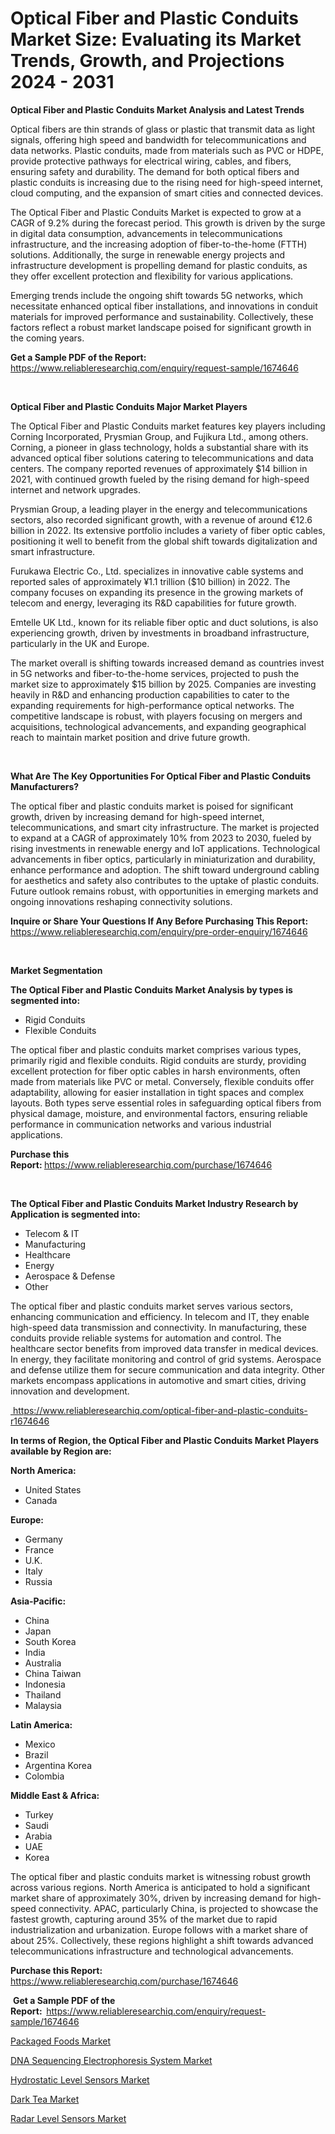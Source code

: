 <p><h1>Optical Fiber and Plastic Conduits Market Size: Evaluating its Market Trends, Growth, and Projections 2024 - 2031</h1></p><p><strong>Optical Fiber and Plastic Conduits Market Analysis and Latest Trends</strong></p>
<p><p>Optical fibers are thin strands of glass or plastic that transmit data as light signals, offering high speed and bandwidth for telecommunications and data networks. Plastic conduits, made from materials such as PVC or HDPE, provide protective pathways for electrical wiring, cables, and fibers, ensuring safety and durability. The demand for both optical fibers and plastic conduits is increasing due to the rising need for high-speed internet, cloud computing, and the expansion of smart cities and connected devices.</p><p>The Optical Fiber and Plastic Conduits Market is expected to grow at a CAGR of 9.2% during the forecast period. This growth is driven by the surge in digital data consumption, advancements in telecommunications infrastructure, and the increasing adoption of fiber-to-the-home (FTTH) solutions. Additionally, the surge in renewable energy projects and infrastructure development is propelling demand for plastic conduits, as they offer excellent protection and flexibility for various applications.</p><p>Emerging trends include the ongoing shift towards 5G networks, which necessitate enhanced optical fiber installations, and innovations in conduit materials for improved performance and sustainability. Collectively, these factors reflect a robust market landscape poised for significant growth in the coming years.</p></p>
<p><strong>Get a Sample PDF of the Report:&nbsp;</strong> <a href="https://www.reliableresearchiq.com/enquiry/request-sample/1674646?utm_campaign=101&utm_medium=2&utm_source=Github&utm_content=ia&utm_term=10102024&utm_id=optical-fiber-and-plastic-conduits">https://www.reliableresearchiq.com/enquiry/request-sample/1674646</a></p>
<p>&nbsp;</p>
<p><strong>Optical Fiber and Plastic Conduits Major Market Players</strong></p>
<p><p>The Optical Fiber and Plastic Conduits market features key players including Corning Incorporated, Prysmian Group, and Fujikura Ltd., among others. Corning, a pioneer in glass technology, holds a substantial share with its advanced optical fiber solutions catering to telecommunications and data centers. The company reported revenues of approximately $14 billion in 2021, with continued growth fueled by the rising demand for high-speed internet and network upgrades.</p><p>Prysmian Group, a leading player in the energy and telecommunications sectors, also recorded significant growth, with a revenue of around €12.6 billion in 2022. Its extensive portfolio includes a variety of fiber optic cables, positioning it well to benefit from the global shift towards digitalization and smart infrastructure.</p><p>Furukawa Electric Co., Ltd. specializes in innovative cable systems and reported sales of approximately ¥1.1 trillion ($10 billion) in 2022. The company focuses on expanding its presence in the growing markets of telecom and energy, leveraging its R&D capabilities for future growth.</p><p>Emtelle UK Ltd., known for its reliable fiber optic and duct solutions, is also experiencing growth, driven by investments in broadband infrastructure, particularly in the UK and Europe.</p><p>The market overall is shifting towards increased demand as countries invest in 5G networks and fiber-to-the-home services, projected to push the market size to approximately $15 billion by 2025. Companies are investing heavily in R&D and enhancing production capabilities to cater to the expanding requirements for high-performance optical networks. The competitive landscape is robust, with players focusing on mergers and acquisitions, technological advancements, and expanding geographical reach to maintain market position and drive future growth.</p></p>
<p>&nbsp;</p>
<p><strong>What Are The Key Opportunities For Optical Fiber and Plastic Conduits Manufacturers?</strong></p>
<p><p>The optical fiber and plastic conduits market is poised for significant growth, driven by increasing demand for high-speed internet, telecommunications, and smart city infrastructure. The market is projected to expand at a CAGR of approximately 10% from 2023 to 2030, fueled by rising investments in renewable energy and IoT applications. Technological advancements in fiber optics, particularly in miniaturization and durability, enhance performance and adoption. The shift toward underground cabling for aesthetics and safety also contributes to the uptake of plastic conduits. Future outlook remains robust, with opportunities in emerging markets and ongoing innovations reshaping connectivity solutions.</p></p>
<p><strong>Inquire or Share Your Questions If Any Before Purchasing This Report:</strong> <a href="https://www.reliableresearchiq.com/enquiry/pre-order-enquiry/1674646?utm_campaign=101&utm_medium=2&utm_source=Github&utm_content=ia&utm_term=10102024&utm_id=optical-fiber-and-plastic-conduits">https://www.reliableresearchiq.com/enquiry/pre-order-enquiry/1674646</a></p>
<p>&nbsp;</p>
<p><strong>Market Segmentation</strong></p>
<p><strong>The Optical Fiber and Plastic Conduits Market Analysis by types is segmented into:</strong></p>
<p><ul><li>Rigid Conduits</li><li>Flexible Conduits</li></ul></p>
<p><p>The optical fiber and plastic conduits market comprises various types, primarily rigid and flexible conduits. Rigid conduits are sturdy, providing excellent protection for fiber optic cables in harsh environments, often made from materials like PVC or metal. Conversely, flexible conduits offer adaptability, allowing for easier installation in tight spaces and complex layouts. Both types serve essential roles in safeguarding optical fibers from physical damage, moisture, and environmental factors, ensuring reliable performance in communication networks and various industrial applications.</p></p>
<p><strong>Purchase this Report:&nbsp;</strong><a href="https://www.reliableresearchiq.com/purchase/1674646?utm_campaign=101&utm_medium=2&utm_source=Github&utm_content=ia&utm_term=10102024&utm_id=optical-fiber-and-plastic-conduits">https://www.reliableresearchiq.com/purchase/1674646</a></p>
<p>&nbsp;</p>
<p><strong>The Optical Fiber and Plastic Conduits Market Industry Research by Application is segmented into:</strong></p>
<p><ul><li>Telecom & IT</li><li>Manufacturing</li><li>Healthcare</li><li>Energy</li><li>Aerospace & Defense</li><li>Other</li></ul></p>
<p><p>The optical fiber and plastic conduits market serves various sectors, enhancing communication and efficiency. In telecom and IT, they enable high-speed data transmission and connectivity. In manufacturing, these conduits provide reliable systems for automation and control. The healthcare sector benefits from improved data transfer in medical devices. In energy, they facilitate monitoring and control of grid systems. Aerospace and defense utilize them for secure communication and data integrity. Other markets encompass applications in automotive and smart cities, driving innovation and development.</p></p>
<p><a href="https://www.reliableresearchiq.com/optical-fiber-and-plastic-conduits-r1674646?utm_campaign=101&utm_medium=2&utm_source=Github&utm_content=ia&utm_term=10102024&utm_id=optical-fiber-and-plastic-conduits">&nbsp;https://www.reliableresearchiq.com/optical-fiber-and-plastic-conduits-r1674646</a></p>
<p><strong>In terms of Region, the Optical Fiber and Plastic Conduits Market Players available by Region are:</strong></p>
<p>
    <p> <strong> North America: </strong>
        <ul>
            <li>United States</li>
            <li>Canada</li>
        </ul>
        </p> 
    <p> <strong> Europe: </strong>
        <ul>
            <li>Germany</li>
            <li>France</li>
            <li>U.K.</li>
            <li>Italy</li>
            <li>Russia</li>
        </ul>
        </p> 
    <p> <strong> Asia-Pacific: </strong>
        <ul>
            <li>China</li>
            <li>Japan</li>
            <li>South Korea</li>
            <li>India</li>
            <li>Australia</li>
            <li>China Taiwan</li>
            <li>Indonesia</li>
            <li>Thailand</li>
            <li>Malaysia</li>
        </ul>
        </p> 
    <p> <strong> Latin America: </strong>
        <ul>
            <li>Mexico</li>
            <li>Brazil</li>
            <li>Argentina Korea</li>
            <li>Colombia</li>
        </ul>
        </p> 
    <p> <strong> Middle East & Africa: </strong>
        <ul>
            <li>Turkey</li>
            <li>Saudi</li>
            <li>Arabia</li>
            <li>UAE</li>
            <li>Korea</li>
        </ul>
    </p>
    </p>
<p><p>The optical fiber and plastic conduits market is witnessing robust growth across various regions. North America is anticipated to hold a significant market share of approximately 30%, driven by increasing demand for high-speed connectivity. APAC, particularly China, is projected to showcase the fastest growth, capturing around 35% of the market due to rapid industrialization and urbanization. Europe follows with a market share of about 25%. Collectively, these regions highlight a shift towards advanced telecommunications infrastructure and technological advancements.</p></p>
<p><strong>Purchase this Report: </strong><a href="https://www.reliableresearchiq.com/purchase/1674646?utm_campaign=101&utm_medium=2&utm_source=Github&utm_content=ia&utm_term=10102024&utm_id=optical-fiber-and-plastic-conduits">https://www.reliableresearchiq.com/purchase/1674646</a></p>
<p>&nbsp;<strong>Get a Sample PDF of the Report:&nbsp;&nbsp;</strong><a href="https://www.reliableresearchiq.com/enquiry/request-sample/1674646?utm_campaign=101&utm_medium=2&utm_source=Github&utm_content=ia&utm_term=10102024&utm_id=optical-fiber-and-plastic-conduits">https://www.reliableresearchiq.com/enquiry/request-sample/1674646</a></p>
<p><strong></strong></p>
<p><p><a href="https://issuu.com/reportprime-2/docs/packaged-foods-market-size-2030.ppt_97376b7623e8fe?utm_campaign=101&utm_medium=2&utm_source=Github&utm_content=ia&utm_term=10102024&utm_id=optical-fiber-and-plastic-conduits">Packaged Foods Market</a></p><p><a href="https://github.com/she4uisome/Market-Research-Report-List-1/blob/main/dna-sequencing-electrophoresis-system-market.md?utm_campaign=101&utm_medium=2&utm_source=Github&utm_content=ia&utm_term=10102024&utm_id=optical-fiber-and-plastic-conduits">DNA Sequencing Electrophoresis System Market</a></p><p><a href="https://www.linkedin.com/pulse/global-hydrostatic-level-sensors-nexus-sector-confluences-qofse?utm_campaign=101&utm_medium=2&utm_source=Github&utm_content=ia&utm_term=10102024&utm_id=optical-fiber-and-plastic-conduits">Hydrostatic Level Sensors Market</a></p><p><a href="https://issuu.com/reportprime-2/docs/dark-tea-market-size-2030.pptx_11dfacc72ee102?utm_campaign=101&utm_medium=2&utm_source=Github&utm_content=ia&utm_term=10102024&utm_id=optical-fiber-and-plastic-conduits">Dark Tea Market</a></p><p><a href="https://www.linkedin.com/pulse/radar-level-sensors-market-refracting-trends-consumer-behaviors-nqrwe?utm_campaign=101&utm_medium=2&utm_source=Github&utm_content=ia&utm_term=10102024&utm_id=optical-fiber-and-plastic-conduits">Radar Level Sensors Market</a></p></p>